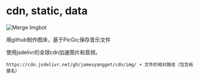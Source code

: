 # cdn, static, data

![Merge Imgbot](https://github.com/jamesyangget/cdn/workflows/Merge%20Imgbot/badge.svg)

用github制作图床，基于PicGo;保存音乐文件

使用jsdelivr的全球cdn加速图片和音频。
```
https://cdn.jsdelivr.net/gh/jamesyangget/cdn/img/ + 文件的相对路径（包含拓展名）
```
